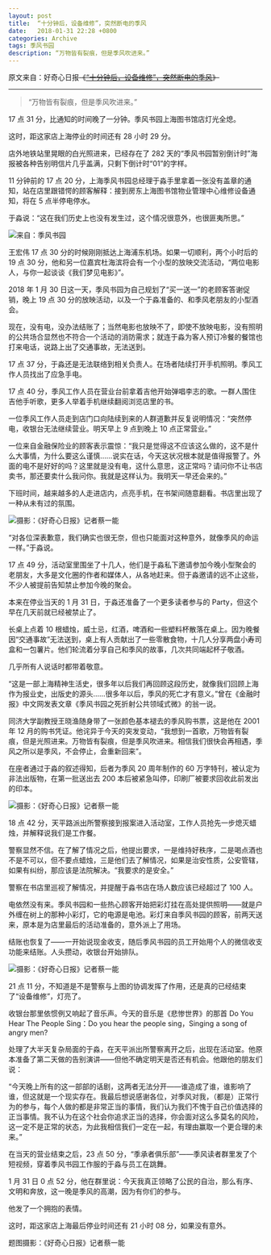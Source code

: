 ```yaml
---
layout: post
title:  “十分钟后，设备维修”，突然断电的季风
date:   2018-01-31 22:28 +0800
categories: Archive
tags: 季风书园
description: “万物皆有裂痕，但是季风吹进来。”
---
```


原文来自：好奇心日报~~《[“十分钟后，设备维修”，突然断电的季风](https://www.qdaily.com/articles/49753.html)》~~

---

> “万物皆有裂痕，但是季风吹进来。”

17 点 31 分，比通知的时间晚了一分钟。季风书园上海图书馆店灯光全熄。

这时，距这家店上海停业的时间还有 28 小时 29 分。

店外地铁站里晃眼的白光照进来，已经存在了 282 天的“季风书园暂别倒计时”海报被各种告别明信片几乎盖满，只剩下倒计时“01”的字样。

11 分钟前的 17 点 20 分，上海季风书园总经理于淼手里拿着一张没有盖章的通知，站在店里跟错愕的顾客解释：接到房东上海图书馆物业管理中心维修设备通知，将在 5 点半停电停水。

于淼说：“这在我们历史上也没有发生过，这个情况很意外，也很匪夷所思。”

![来自：季风书园](https://github.com/Info-cn/Terminus/raw/master/assets/images/05-ji-feng01.jpeg)

王宏伟 17 点 30 分的时候刚刚抵达上海浦东机场。如果一切顺利，两个小时后的 19 点 30 分，他和另一位嘉宾杜海滨将会有一个小型的放映交流活动，“两位电影人，与你一起谈谈《我们梦见电影》”。

2018 年 1 月 30 日这一天，季风书园为自己规划了“买一送一”的老顾客答谢促销，晚上 19 点 30 分的放映活动，以及一个于淼准备的、和季风老朋友的小型酒会。

现在，没有电，没办法结账了；当然电影也放映不了，即使不放映电影，没有照明的公共场合显然也不符合一个活动的消防需求；就连于淼为客人预订冷餐的餐馆也打来电话，说路上出了交通事故，无法送到。

17 点 37 分，于淼还是无法联络到相关负责人。在场者陆续打开手机照明。季风工作人员找出了应急手电。

17 点 40 分，季风工作人员在营业台前拿着吉他开始弹唱李志的歌。一群人围住吉他手听歌，更多人举着手机继续翻阅浏览店里的书。

一位季风工作人员走到店门口向陆续到来的人群道歉并反复说明情况：“突然停电，收银台无法继续营业。明天早上 9 点到晚上 10 点正常营业。”

一位来自金融保险业的顾客表示震惊：“我只是觉得这不应该这么做的，这不是什么大事情，为什么要这么谨慎……说实在话，今天这状况根本就是值得报警了。外面的电不是好好的吗？这里就是没有电，这什么意思，这正常吗？请问你不让书店卖书，那还要卖什么我问你。我就是这样认为。我明天一早还会来的。”

下班时间，越来越多的人走进店内，点亮手机，在书架间随意翻看。书店里出现了一种从未有过的氛围。

![摄影：《好奇心日报》记者蔡一能](https://github.com/Info-cn/Terminus/raw/master/assets/images/05-ji-feng02.jpeg)

“对各位深表歉意，我们确实也很无奈，但也只能面对这种意外，就像季风的命运一样。”于淼说。

17 点 49 分，活动室里围坐了十几人，他们是于淼私下邀请参加今晚小型聚会的老朋友，大多是文化圈的作者和媒体人，从各地赶来。但于淼邀请的远不止这些，不少人被提前告知禁止参加今晚的聚会。

本来在停业当天的 1 月 31 日，于淼还准备了一个更多读者参与的 Party，但这个早在几天前就已经被禁止了。

长桌上点着 10 根蜡烛，威士忌，红酒，啤酒和一些塑料杯散落在桌上。因为晚餐因“交通事故”无法送到，桌上有人贡献出了一些零散食物，十几人分享两盘小寿司盒和一包薯片。他们轮流着分享自己和季风的故事，几次共同端起杯子敬酒。

几乎所有人说话时都带着敬意。

“这是一部上海精神生活史，很多年以后我们再回顾这段历史，就像我们回顾上海作为报业史，出版史的源头……很多年以后，季风的死亡才有意义。”曾在《金融时报》中文网发表文章《季风书园之死折射公共领域式微》的翁一说。

同济大学副教授王晓渔随身带了一张颜色基本褪去的季风购书票，这是他在 2001 年 12 月的购书凭证。他诧异于今天的突发变动，“我想到一首歌，万物皆有裂痕，但是光照进来。万物皆有裂痕，但是季风吹进来。相信我们很快会再相遇，季风之所以是季风，不会停止，会重新回来”。

在座者通过于淼的叙述得知，后者为季风 20 周年制作的 60 万字特刊，被认定为非法出版物，在第一批送出去 200 本后被紧急叫停，印刷厂被要求回收此前发出的印本。

![摄影：《好奇心日报》记者蔡一能](https://github.com/Info-cn/Terminus/raw/master/assets/images/05-ji-feng03.jpeg)

18 点 42 分，天平路派出所警察接到报案进入活动室，工作人员抢先一步熄灭蜡烛，并解释说我们是工作餐。

警察显然不信。在了解了情况之后，他提出要求，一是维持好秩序，二是喝点酒也不是不可以，但不要点蜡烛，三是他们去了解情况，如果是治安性质，公安管辖，如果有纠纷，那应该是法院解决。“我要求的是安全。”

警察在书店里巡视了解情况，并提醒于淼书店在场人数应该已经超过了 100 人。

电依然没有来。季风书园和一些热心顾客开始把彩灯挂在高处提供照明——就是户外缠在树上的那种小彩灯，它的电源是电池。彩灯来自季风书园的顾客，前两天送来，原本是为店里最后的活动准备的，意外派上了用场。

结账也恢复了——一开始说现金收支，随后季风书园的员工开始用个人的微信收支功能来结账。人头攒动，收银台开始排队。

![摄影：《好奇心日报》记者蔡一能](https://github.com/Info-cn/Terminus/raw/master/assets/images/05-ji-feng04.jpeg)

21 点 11 分，不知道是不是警察与上图的协调发挥了作用，还是真的已经结束了“设备维修”，灯亮了。

收银台那里依惯例又响起了音乐声。今天的音乐是《悲惨世界》的那首 Do You Hear The People Sing：Do you hear the people sing，Singing a song of angry men?

处理了大半天复杂局面的于淼，在天平派出所警察离开之后，出现在活动室。他原本准备了第二天做的告别演讲——但他不确定明天是否还有机会。他跟他的朋友们说：

“今天晚上所有的这一部部的话剧，这两者无法分开——谁造成了谁，谁影响了谁，但这就是一个现实存在。我最后想说感谢各位，对季风对我，（都是）正常行为的参与，每个人做的都是非常正当的事情，我们认为我们不愧于自己价值选择的正当事情。我不认为在这个社会你追求正当的选择，你会面对这么多莫名的风险，这一定不是正常的状态，为此我相信我们一定在一起，有理由赢取一个更合理的未来。”

在当天的营业结束之后，23 点 50 分，“季承者俱乐部”——季风读者群里发了个短视频，穿着季风书园工作服的于淼与员工在跳舞。

1 月 31 日 0 点 52 分，他在群里说：今天我真正领略了公民的自治，那么有序、文明和奔放，这一晚是季风的高潮，因为有你们的参与。

他发了一个拥抱的表情。

这时，距这家店上海最后停业时间还有 21 小时 08 分，如果没有意外。

题图摄影：《好奇心日报》记者蔡一能

